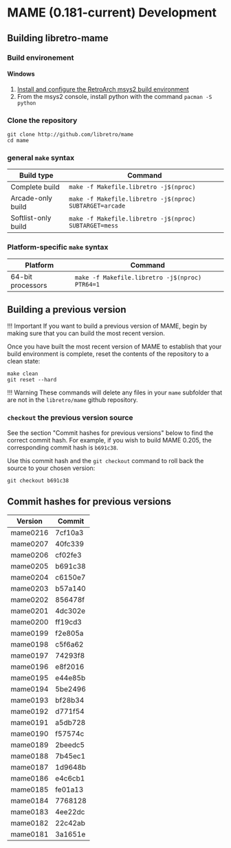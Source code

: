 # MAME (0.181-current) Development

## Building libretro-mame

### Build environement

#### Windows

1. [Install and configure the RetroArch msys2 build environment](../../retroarch/compilation/windows.md)
2. From the msys2 console, install python with the command `pacman -S python`

### Clone the repository

```
git clone http://github.com/libretro/mame
cd mame
```

### general `make` syntax

| Build type | Command |
| --- | --- |
| Complete build     | `make -f Makefile.libretro -j$(nproc)`   |
| Arcade-only build | `make -f Makefile.libretro -j$(nproc) SUBTARGET=arcade` |
| Softlist-only build | `make -f Makefile.libretro -j$(nproc) SUBTARGET=mess`   |

### Platform-specific `make` syntax

| Platform | Command |
| --- | --- |
| 64-bit processors | `make -f Makefile.libretro -j$(nproc) PTR64=1` |

## Building a previous version

!!! Important
    If you want to build a previous version of MAME, begin by making sure that you can build the most recent version.

Once you have built the most recent version of MAME to establish that your build environment is complete, reset the contents of the repository to a clean state:

```
make clean
git reset --hard
```

!!! Warning
    These commands will delete any files in your `mame` subfolder that are not in the `libretro/mame` github repository.

### `checkout` the previous version source

See the section "Commit hashes for previous versions" below to find the correct commit hash. For example, if you wish to build MAME 0.205, the corresponding commit hash is `b691c38`.

Use this commit hash and the `git checkout` command to roll back the source to your chosen version:
```
git checkout b691c38
```
## Commit hashes for previous versions

| Version  | Commit  |
| -------- | ------- |
| mame0216 | 7cf10a3 |
| mame0207 | 40fc339 |
| mame0206 | cf02fe3 |
| mame0205 | b691c38 |
| mame0204 | c6150e7 |
| mame0203 | b57a140 |
| mame0202 | 856478f |
| mame0201 | 4dc302e |
| mame0200 | ff19cd3 |
| mame0199 | f2e805a |
| mame0198 | c5f6a62 |
| mame0197 | 74293f8 |
| mame0196 | e8f2016 |
| mame0195 | e44e85b |
| mame0194 | 5be2496 |
| mame0193 | bf28b34 |
| mame0192 | d771f54 |
| mame0191 | a5db728 |
| mame0190 | f57574c |
| mame0189 | 2beedc5 |
| mame0188 | 7b45ec1 |
| mame0187 | 1d9648b |
| mame0186 | e4c6cb1 |
| mame0185 | fe01a13 |
| mame0184 | 7768128 |
| mame0183 | 4ee22dc |
| mame0182 | 22c42ab |
| mame0181 | 3a1651e |
